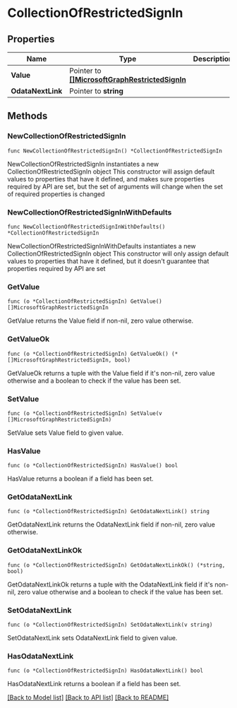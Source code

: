 # CollectionOfRestrictedSignIn

## Properties

Name | Type | Description | Notes
------------ | ------------- | ------------- | -------------
**Value** | Pointer to [**[]MicrosoftGraphRestrictedSignIn**](MicrosoftGraphRestrictedSignIn.md) |  | [optional] 
**OdataNextLink** | Pointer to **string** |  | [optional] 

## Methods

### NewCollectionOfRestrictedSignIn

`func NewCollectionOfRestrictedSignIn() *CollectionOfRestrictedSignIn`

NewCollectionOfRestrictedSignIn instantiates a new CollectionOfRestrictedSignIn object
This constructor will assign default values to properties that have it defined,
and makes sure properties required by API are set, but the set of arguments
will change when the set of required properties is changed

### NewCollectionOfRestrictedSignInWithDefaults

`func NewCollectionOfRestrictedSignInWithDefaults() *CollectionOfRestrictedSignIn`

NewCollectionOfRestrictedSignInWithDefaults instantiates a new CollectionOfRestrictedSignIn object
This constructor will only assign default values to properties that have it defined,
but it doesn't guarantee that properties required by API are set

### GetValue

`func (o *CollectionOfRestrictedSignIn) GetValue() []MicrosoftGraphRestrictedSignIn`

GetValue returns the Value field if non-nil, zero value otherwise.

### GetValueOk

`func (o *CollectionOfRestrictedSignIn) GetValueOk() (*[]MicrosoftGraphRestrictedSignIn, bool)`

GetValueOk returns a tuple with the Value field if it's non-nil, zero value otherwise
and a boolean to check if the value has been set.

### SetValue

`func (o *CollectionOfRestrictedSignIn) SetValue(v []MicrosoftGraphRestrictedSignIn)`

SetValue sets Value field to given value.

### HasValue

`func (o *CollectionOfRestrictedSignIn) HasValue() bool`

HasValue returns a boolean if a field has been set.

### GetOdataNextLink

`func (o *CollectionOfRestrictedSignIn) GetOdataNextLink() string`

GetOdataNextLink returns the OdataNextLink field if non-nil, zero value otherwise.

### GetOdataNextLinkOk

`func (o *CollectionOfRestrictedSignIn) GetOdataNextLinkOk() (*string, bool)`

GetOdataNextLinkOk returns a tuple with the OdataNextLink field if it's non-nil, zero value otherwise
and a boolean to check if the value has been set.

### SetOdataNextLink

`func (o *CollectionOfRestrictedSignIn) SetOdataNextLink(v string)`

SetOdataNextLink sets OdataNextLink field to given value.

### HasOdataNextLink

`func (o *CollectionOfRestrictedSignIn) HasOdataNextLink() bool`

HasOdataNextLink returns a boolean if a field has been set.


[[Back to Model list]](../README.md#documentation-for-models) [[Back to API list]](../README.md#documentation-for-api-endpoints) [[Back to README]](../README.md)


